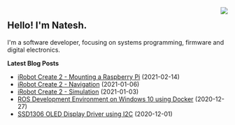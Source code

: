 <img src="https://github-readme-stats.vercel.app/api/top-langs/?username=nnarain&layout=compact" align="right">

Hello! I'm Natesh.
------------------

I'm a software developer, focusing on systems programming, firmware and digital electronics.

**Latest Blog Posts**

<!-- BLOG-POST-LIST:START -->
* [iRobot Create 2 - Mounting a Raspberry Pi](https://nnarain.github.io/2021/02/14/iRobot-Create-2-Mounting-a-Raspberry-Pi.html) (2021-02-14)
* [iRobot Create 2 - Navigation](https://nnarain.github.io/2021/01/06/iRobot-Create-2-Navigation.html) (2021-01-06)
* [iRobot Create 2 - Simulation](https://nnarain.github.io/2021/01/03/iRobot-Create-2-Simulation.html) (2021-01-03)
* [ROS Development Environment on Windows 10 using Docker](https://nnarain.github.io/2020/12/27/ROS-Development-Environment-on-Windows-10-using-Docker.html) (2020-12-27)
* [SSD1306 OLED Display Driver using I2C](https://nnarain.github.io/2020/12/01/SSD1306-OLED-Display-Driver-using-I2C.html) (2020-12-01)

<!-- BLOG-POST-LIST:END -->
